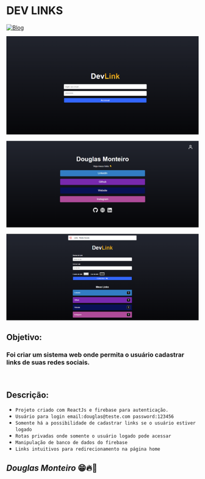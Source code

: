# DEV LINKS

[![Blog](https://img.shields.io/website?label=deploy&style=for-the-badge&url=https://devlinks-snowy.vercel.app/)](https://devlinks-snowy.vercel.app/)

<p align="center">
      <img src="src/assets/preview/login.png">
</p>
<p align="center">
      <img src="src/assets/preview/home_preview.png">
</p>
<p align="center">
  <img src="src/assets/preview/home_preview1.png">
</p>

## Objetivo:

### Foi criar um sistema web onde permita o usuário cadastrar links de suas redes sociais.

<br/>

## Descrição:

- `Projeto criado com ReactJs e firebase para autenticação.`
- `Usuário para login email:douglas@teste.com password:123456`
- `Somente há a possibilidade de cadastrar links se o usuário estiver logado`
- `Rotas privadas onde somente o usuário logado pode acessar`
- `Manipulação de banco de dados do firebase`
- `Links intuitivos para redirecionamento na página home `

## <i>Douglas Monteiro</i> 😁🔥🚀
